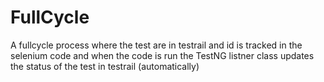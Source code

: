 # FullCycle

A fullcycle process where the test are in testrail and id is tracked in the selenium code and 
when the code is run the TestNG listner class updates the status of the test in testrail
(automatically)
